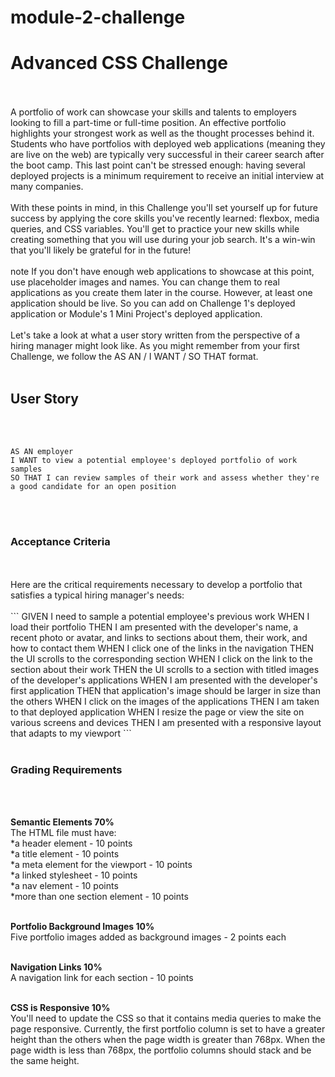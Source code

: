 # module-2-challenge

# Advanced CSS Challenge
<br />
<br />
A portfolio of work can showcase your skills and talents to employers looking to fill a part-time or full-time position. An effective portfolio highlights your strongest work as well as the thought processes behind it. Students who have portfolios with deployed web applications (meaning they are live on the web) are typically very successful in their career search after the boot camp. This last point can't be stressed enough: having several deployed projects is a minimum requirement to receive an initial interview at many companies.<br />

<br />
With these points in mind, in this Challenge you'll set yourself up for future success by applying the core skills you've recently learned: flexbox, media queries, and CSS variables. You'll get to practice your new skills while creating something that you will use during your job search. It's a win-win that you'll likely be grateful for in the future!<br />
<br />
note
If you don't have enough web applications to showcase at this point, use placeholder images and names. You can change them to real applications as you create them later in the course. However, at least one application should be live. So you can add on Challenge 1's deployed application or Module's 1 Mini Project's deployed application.<br />
<br />
Let's take a look at what a user story written from the perspective of a hiring manager might look like. As you might remember from your first Challenge, we follow the AS AN / I WANT / SO THAT format.<br />
<br />

## User Story
<br />
<br />

```
AS AN employer 
I WANT to view a potential employee's deployed portfolio of work samples
SO THAT I can review samples of their work and assess whether they're a good candidate for an open position
```
<br />
<br />

### Acceptance Criteria
<br />
<br />
Here are the critical requirements necessary to develop a portfolio that satisfies a typical hiring manager's needs: <br />
<br />
```
GIVEN I need to sample a potential employee's previous work
WHEN I load their portfolio
THEN I am presented with the developer's name, a recent photo or avatar, and links to sections about them, their work, and how to contact them
WHEN I click one of the links in the navigation
THEN the UI scrolls to the corresponding section
WHEN I click on the link to the section about their work
THEN the UI scrolls to a section with titled images of the developer's applications
WHEN I am presented with the developer's first application
THEN that application's image should be larger in size than the others
WHEN I click on the images of the applications
THEN I am taken to that deployed application
WHEN I resize the page or view the site on various screens and devices
THEN I am presented with a responsive layout that adapts to my viewport
```
<br />
<br />

### Grading Requirements
<br />
<br />

**Semantic Elements 70%**
<br />
The HTML file must have:<br />
*a header element - 10 points<br />
*a title element - 10 points<br />
*a meta element for the viewport - 10 points<br />
*a linked stylesheet - 10 points<br />
*a nav element - 10 points<br />
*more than one section element - 10 points<br />
<br />

**Portfolio Background Images 10%**
<br />
Five portfolio images added as background images - 2 points each<br />
<br />

**Navigation Links 10%**
<br />
A navigation link for each section - 10 points<br />
<br />

**CSS is Responsive 10%**
<br />
You'll need to update the CSS so that it contains media queries to make the page responsive. Currently, the first portfolio column is set to have a greater height than the others when the page width is greater than 768px. When the page width is less than 768px, the portfolio columns should stack and be the same height.
